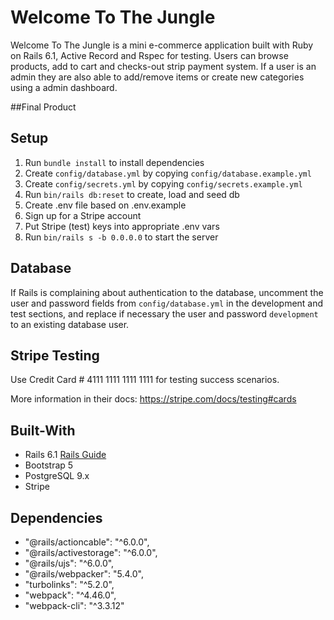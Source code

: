 # Welcome To The Jungle

Welcome To The Jungle is a mini e-commerce application built with Ruby on Rails 6.1, Active Record and Rspec for testing. Users can browse products, add to cart and checks-out strip payment system. If a user is an admin they are also able to add/remove items or create new categories using a admin dashboard. 

##Final Product

## Setup

1. Run `bundle install` to install dependencies
2. Create `config/database.yml` by copying `config/database.example.yml`
3. Create `config/secrets.yml` by copying `config/secrets.example.yml`
4. Run `bin/rails db:reset` to create, load and seed db
5. Create .env file based on .env.example
6. Sign up for a Stripe account
7. Put Stripe (test) keys into appropriate .env vars
8. Run `bin/rails s -b 0.0.0.0` to start the server

## Database

If Rails is complaining about authentication to the database, uncomment the user and password fields from `config/database.yml` in the development and test sections, and replace if necessary the user and password `development` to an existing database user.

## Stripe Testing

Use Credit Card # 4111 1111 1111 1111 for testing success scenarios.

More information in their docs: <https://stripe.com/docs/testing#cards>

## Built-With

- Rails 6.1 [Rails Guide](http://guides.rubyonrails.org/v6.1/)
- Bootstrap 5
- PostgreSQL 9.x
- Stripe

## Dependencies

- "@rails/actioncable": "^6.0.0",
- "@rails/activestorage": "^6.0.0",
- "@rails/ujs": "^6.0.0",
- "@rails/webpacker": "5.4.0",
- "turbolinks": "^5.2.0",
- "webpack": "^4.46.0",
- "webpack-cli": "^3.3.12"
